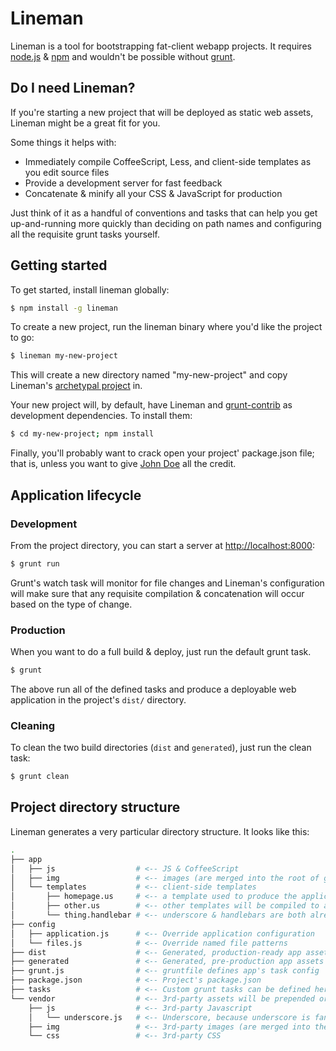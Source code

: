 # Lineman

Lineman is a tool for bootstrapping fat-client webapp projects. It requires [node.js](http://nodejs.org) & [npm](http://npmjs.org) and wouldn't be possible without [grunt](https://github.com/cowboy/grunt).

## Do I need Lineman?

If you're starting a new project that will be deployed as static web assets, Lineman might be a great fit for you.

Some things it helps with:

* Immediately compile CoffeeScript, Less, and client-side templates as you edit source files
* Provide a development server for fast feedback
* Concatenate & minify all your CSS & JavaScript for production

Just think of it as a handful of conventions and tasks that can help you get up-and-running more quickly than deciding on path names and configuring all the requisite grunt tasks yourself.

## Getting started

To get started, install lineman globally:

``` bash
$ npm install -g lineman
```

To create a new project, run the lineman binary where you'd like the project to go:

``` bash
$ lineman my-new-project
```

This will create a new directory named "my-new-project" and copy Lineman's [archetypal project](https://github.com/testdouble/lineman/tree/master/archetype) in.

Your new project will, by default, have Lineman and [grunt-contrib](https://github.com/gruntjs/grunt-contrib) as development dependencies. To install them:

``` bash
$ cd my-new-project; npm install
```

Finally, you'll probably want to crack open your project' package.json file; that is, unless you want to give [John Doe](https://github.com/testdouble/lineman/blob/master/archetype/package.json) all the credit.

## Application lifecycle

### Development

From the project directory, you can start a server at [http://localhost:8000](localhost:8000):

``` bash
$ grunt run
```

Grunt's watch task will monitor for file changes and Lineman's configuration will make sure that any requisite compilation & concatenation will occur based on the type of change.

### Production

When you want to do a full build & deploy, just run the default grunt task.

``` bash
$ grunt
```

The above run all of the defined tasks and produce a deployable web application in the project's `dist/` directory.

### Cleaning

To clean the two build directories (`dist` and `generated`), just run the clean task:

``` bash
$ grunt clean
```

## Project directory structure

Lineman generates a very particular directory structure. It looks like this:

``` bash
.
├── app
│   ├── js                  # <-- JS & CoffeeScript
│   ├── img                 # <-- images (are merged into the root of generated & dist)
│   └── templates           # <-- client-side templates
│       ├── homepage.us     # <-- a template used to produce the application's index.html
│       ├── other.us        # <-- other templates will be compiled to a window.JST object
│       └── thing.handlebar # <-- underscore & handlebars are both already set up
├── config
│   ├── application.js      # <-- Override application configuration
│   └── files.js            # <-- Override named file patterns
├── dist                    # <-- Generated, production-ready app assets
├── generated               # <-- Generated, pre-production app assets
├── grunt.js                # <-- gruntfile defines app's task config
├── package.json            # <-- Project's package.json
├── tasks                   # <-- Custom grunt tasks can be defined here
└── vendor                  # <-- 3rd-party assets will be prepended or merged into the application
    ├── js                  # <-- 3rd-party Javascript
    │   └── underscore.js   # <-- Underscore, because underscore is fantastic.
    ├── img                 # <-- 3rd-party images (are merged into the root of generated & dist)
    └── css                 # <-- 3rd-party CSS

```